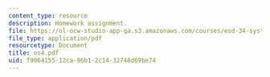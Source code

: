 ```yaml
---
content_type: resource
description: Homework assignment.
file: https://ol-ocw-studio-app-qa.s3.amazonaws.com/courses/esd-34-system-architecture-january-iap-2007/f906415512ca96b12c1432748d69be74_os4.pdf
file_type: application/pdf
resourcetype: Document
title: os4.pdf
uid: f9064155-12ca-96b1-2c14-32748d69be74
---
```

